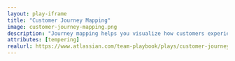 ```yaml
---
layout: play-iframe
title: "Customer Journey Mapping"
image: customer-journey-mapping.png
description: "Journey mapping helps you visualize how customers experience your product or service, and how they feel along the way. "
attributes: [tempering]
realurl: https://www.atlassian.com/team-playbook/plays/customer-journey-mapping 
---
```

